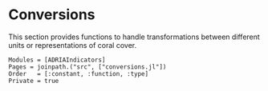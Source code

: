 # Conversions

This section provides functions to handle transformations between different units or
representations of coral cover.

```@autodocs
Modules = [ADRIAIndicators]
Pages = joinpath.("src", ["conversions.jl"])
Order   = [:constant, :function, :type]
Private = true
```
